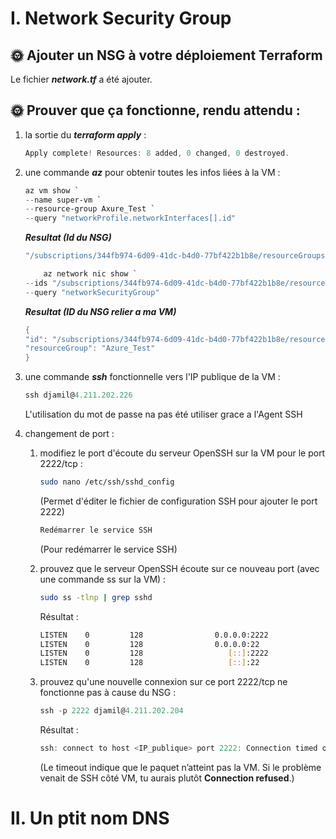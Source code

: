 # I. Network Security Group

## 🌞 Ajouter un NSG à votre déploiement Terraform
Le fichier **_network.tf_** a été ajouter.

## 🌞 Prouver que ça fonctionne, rendu attendu :
1) la sortie du **_terraform apply_** :
    ```powershell
    Apply complete! Resources: 8 added, 0 changed, 0 destroyed.
    ```
2) une commande **_az_** pour obtenir toutes les infos liées à la VM :

    ```powershell
    az vm show `
    --name super-vm `
    --resource-group Axure_Test `
    --query "networkProfile.networkInterfaces[].id"
    ```  

    **_Resultat (Id du NSG)_**

    ```powershell
    "/subscriptions/344fb974-6d09-41dc-b4d0-77bf422b1b8e/resourceGroups/Azure_Test/providers/Microsoft.Network/networkInterfaces/vm-nic"
    ```
    ```powershell
        az network nic show `
    --ids "/subscriptions/344fb974-6d09-41dc-b4d0-77bf422b1b8e/resourceGroups/Azure_Test/providers/Microsoft.Network/networkInterfaces/vm-nic" `
    --query "networkSecurityGroup"
    ```

    **_Resultat (ID du NSG relier a ma VM)_**

    ```powershell
    {
    "id": "/subscriptions/344fb974-6d09-41dc-b4d0-77bf422b1b8e/resourceGroups/Azure_Test/providers/Microsoft.Network/networkSecurityGroups/vm-nsg",
    "resourceGroup": "Azure_Test"
    }
    ```

<!-- **_Explication du code_** -->

<!-- **--resource-group Azure_Test** → nom du Resource Group  
**--name super-vm** → nom de ta VM  
**--show-details** → inclut IP publique, disques, OS, etc.  
**--query** → filtre les infos pour afficher uniquement :  
*Nom de la VM (VMName)*  
*Localisation (Location)*  
*Taille de la VM (Size)*  
*Type de disque OS (OS)*  
*IP publique (PublicIP)*  
*NIC(s) (NICs)*  
*NSG attaché à la première NIC (NSG)*  
**-o json** → format JSON lisible -->

3) une commande **_ssh_** fonctionnelle vers l'IP publique de la VM :
    ```powershell
    ssh djamil@4.211.202.226
    ```
    L'utilisation du mot de passe na pas été utiliser grace a l'Agent SSH

4) changement de port :

     1. modifiez le port d'écoute du serveur OpenSSH sur la VM pour le port 2222/tcp :

         ```bash
        sudo nano /etc/ssh/sshd_config
        ```
        (Permet d'éditer le fichier de configuration SSH pour ajouter le port 2222)

        ```bash
        Redémarrer le service SSH
        ```
        (Pour redémarrer le service SSH)
    2. prouvez que le serveur OpenSSH écoute sur ce nouveau port (avec une commande ss sur la VM) :

        ```bash
        sudo ss -tlnp | grep sshd
        ```
        Résultat :
        ```bash
        LISTEN    0         128                0.0.0.0:2222             0.0.0.0:*        users:(("sshd",pid=2056,fd=3))         
        LISTEN    0         128                0.0.0.0:22               0.0.0.0:*        users:(("sshd",pid=2056,fd=5))         
        LISTEN    0         128                   [::]:2222                [::]:*        users:(("sshd",pid=2056,fd=4))         
        LISTEN    0         128                   [::]:22                  [::]:*        users:(("sshd",pid=2056,fd=6))
        ```
    3. prouvez qu'une nouvelle connexion sur ce port 2222/tcp ne fonctionne pas à cause du NSG :
        ```powershell
        ssh -p 2222 djamil@4.211.202.204
        ```
        Résultat :
        ```powershell
        ssh: connect to host <IP_publique> port 2222: Connection timed out
        ```
        (Le timeout indique que le paquet n’atteint pas la VM. Si le problème venait de SSH côté VM, tu aurais plutôt **Connection refused**.)  

# II. Un ptit nom DNS